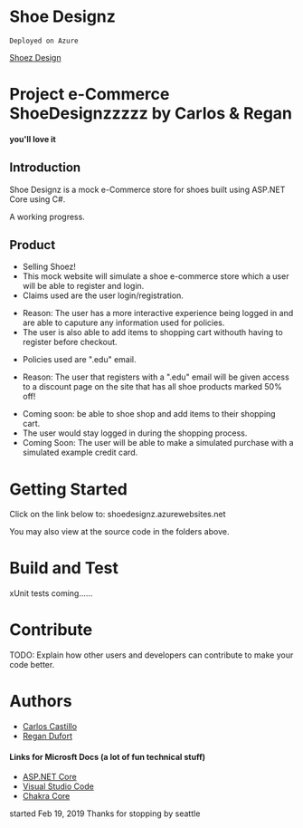 # Shoe Designz
```
Deployed on Azure
```
[Shoez Design](shoedesignz.azurewebsites.net)

# Project e-Commerce ShoeDesignzzzzz by Carlos & Regan
#### you'll love it

## Introduction
Shoe Designz is a mock e-Commerce store for shoes built using ASP.NET Core using C#.

A working progress.

## Product
- Selling Shoez!
- This mock website will simulate a shoe e-commerce store which a user will be able to register and login.
- Claims used are the user login/registration.
* Reason: The user has a more interactive experience being logged in and are able to caputure any information used for policies.
* The user is also able to add items to shopping cart withouth having to register before checkout.
- Policies used are ".edu" email.
* Reason:  The user that registers with a ".edu" email will be given access to a discount page on the site that has all shoe products marked 50% off!
- Coming soon: be able to shoe shop and add items to their shopping cart.
- The user would stay logged in during the shopping process.  
- Coming Soon: The user will be able to make a simulated purchase with a simulated example credit card. 

# Getting Started
Click on the link below to:
shoedesignz.azurewebsites.net

You may also view at the source code in the folders above.

# Build and Test
xUnit tests coming......

# Contribute
TODO: Explain how other users and developers can contribute to make your code better. 

# Authors
* [Carlos Castillo](https://github.com/castillocarlosr)
* [Regan Dufort](https://github.com/castillocarlosr)

#### Links for Microsft Docs  (a lot of fun technical stuff)
- [ASP.NET Core](https://github.com/aspnet/Home)
- [Visual Studio Code](https://github.com/Microsoft/vscode)
- [Chakra Core](https://github.com/Microsoft/ChakraCore)

started Feb 19, 2019
Thanks for stopping by seattle